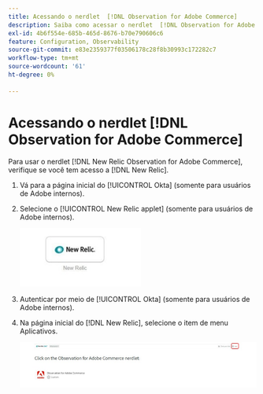 ```yaml
---
title: Acessando o nerdlet  [!DNL Observation for Adobe Commerce]
description: Saiba como acessar o nerdlet  [!DNL Observation for Adobe Commerce] .
exl-id: 4b6f554e-685b-465d-8676-b70e790606c6
feature: Configuration, Observability
source-git-commit: e83e2359377f03506178c28f8b30993c172282c7
workflow-type: tm+mt
source-wordcount: '61'
ht-degree: 0%

---
```


# Acessando o nerdlet [!DNL Observation for Adobe Commerce]

Para usar o nerdlet [!DNL New Relic Observation for Adobe Commerce], verifique se você tem acesso a [!DNL New Relic].

1. Vá para a página inicial do [!UICONTROL Okta] (somente para usuários de Adobe internos).
1. Selecione o [!UICONTROL New Relic applet] (somente para usuários de Adobe internos).

   ![miniaplicativo do New Relic](../../assets/tools/observation-for-adobe-commerce/new-relic-applet.jpeg)

1. Autenticar por meio de [!UICONTROL Okta] (somente para usuários de Adobe internos).
1. Na página inicial do [!DNL New Relic], selecione o item de menu Aplicativos.

   ![página inicial do New Relic](../../assets/tools/observation-for-adobe-commerce/new-relic-homepage.jpeg)
